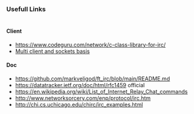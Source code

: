 ### Usefull Links

#

#### Client

-   https://www.codeguru.com/network/c-class-library-for-irc/
-   [Multi client and sockets basis](https://www.geeksforgeeks.org/socket-programming-cc/)

#### Doc

-   https://github.com/markveligod/ft_irc/blob/main/README.md
-   https://datatracker.ietf.org/doc/html/rfc1459 official
-   https://en.wikipedia.org/wiki/List_of_Internet_Relay_Chat_commands
-   http://www.networksorcery.com/enp/protocol/irc.htm
-   http://chi.cs.uchicago.edu/chirc/irc_examples.html
